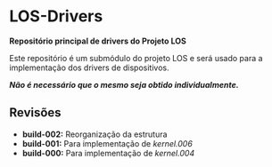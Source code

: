 # LOS-Drivers #
**Repositório principal de drivers do Projeto LOS**

Este repositório é um submódulo do projeto LOS e será usado para a implementação dos drivers de dispositivos.

***Não é necessário que o mesmo seja obtido individualmente.***

## Revisões ##

* **build-002:** Reorganização da estrutura
* **build-001:** Para implementação de *kernel.006*
* **build-000:** Para implementação de *kernel.004*
